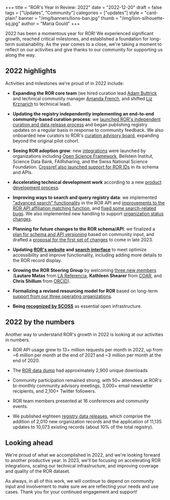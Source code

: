 +++
title = "ROR's Year in Review: 2022"
date = "2022-12-20"
draft = false
tags = ["Updates", "Community"]
categories = ["updates"]
style = "card-plain"
banner = "/img/banners/lions-ban.jpg"
thumb = "/img/lion-silhouette-sq.jpg"
author = "Maria Gould"
+++

2022 has been a momentous year for ROR! We experienced significant growth, reached critical milestones, and established a foundation for long-term sustainability. As the year comes to a close, we're taking a moment to reflect on our activities and give thanks to our community for supporting us along the way.


## 2022 highlights


Activities and milestones we're proud of in 2022 include:

-   **Expanding the ROR core team** (we hired curation lead [Adam Buttrick](https://ror.org/about/#adam-buttrick-metadata-curation-lead) and technical community manager [Amanda French](https://ror.org/about/#amanda-french-technical-community-manager), and shifted [Liz Krznarich](https://ror.org/about/#liz-krznarich-technical-lead) to technical lead).

-   **Updating the registry independently implementing an end-to-end community-based curation process**: we [launched ROR's independent curation and data release process](https://ror.org/blog/2022-03-17-first-independent-release/) and began publishing registry updates on a regular basis in response to community feedback. We also onboarded new curators to ROR's [curation advisory board](https://ror.org/registry/#curation-advisory-board), expanding beyond the original pilot cohort. 

-   **Seeing ROR adoption grow**: new [integrations](https://ror.org/community#adopters) were launched by organizations including [Open Science Framework](https://ror.org/blog/2022-11-28-case-study-osf/), Beilstein Institut, Science Data Bank, FAIRsharing, and the Swiss National Science Foundation. [Crossref also launched support for ROR IDs](https://www.crossref.org/blog/a-ror-some-update-to-our-api/) in its schema and APIs.

-   **Accelerating technical development work** according to a new [product development process](https://github.com/ror-community/ror-roadmap).

-   **Improving ways to search and query registry data**: we implemented ["advanced search" functionality](https://ror.readme.io/docs/advanced-search) in the ROR API and [improvements to the ROR API affiliation matching function](https://ror.readme.io/changelog/2022-10-24-affiliation-matching-improvements-api-only), and [fixed some search-related bugs](https://github.com/ror-community/ror-roadmap/issues/8). We also implemented new handling to support [organization status changes](https://ror.org/blog/2022-12-07-handling-org-status/).

-   **Planning for future changes to the ROR schema/API**: we finalized a [plan for schema and API versioning](https://docs.google.com/document/d/18nl6pq0kdCU5ApcdbNjKnV7xHIw9eEY7DJG1WHjaLSs/edit) based on community input, and drafted a [proposal for the first set of changes](https://ror.org/blog/2022-12-14-schema-scheming/) to come in late 2023.

-   **Updating [ROR's website](https://ror.org) and [search interface](https://ror.org/search)** to meet optimize accessibility and improve functionality, including adding more details to the ROR record display.

-   **Growing the ROR Steering Group** by welcoming [three new members ](https://ror.org/blog/2022-04-11-new-steering-group-members/)(**Lautaro Matas** from [LA Referencia](https://www.lareferencia.info/), **Kathleen Shearer** from [COAR](https://www.coar-repositories.org/), and **Chris Shillum** from [ORCID](https://orcid.org)). 

-   **Formalizing a revised resourcing model for ROR** based on long-term [support from our three operating organizations](https://ror.org/blog/2022-10-10-strengthening-sustainability).

-   **Being [recognized by SCOSS](https://ror.org/blog/2022-11-22-scoss-selects-ror/)** as essential open infrastructure.

## 2022 by the numbers


Another way to understand ROR's growth in 2022 is looking at our activities in numbers.

-   ROR API usage grew to 13+ million requests per month in 2022, up from ~6 million per month at the end of 2021 and ~3 million per month at the end of 2020. 

-   The [ROR data dump](https://doi.org/10.5281/zenodo.6347574) had approximately 2,900 unique downloads

-   Community participation remained strong, with 50+ attendees at ROR's bi-monthly community advisory meetings, 3,000+ email newsletter recipients, and 2,100+ Twitter followers. 

-   ROR team members presented at 16 conferences and community events. 

-   We published eighteen [registry data releases](https://github.com/ror-community/ror-updates/releases), which comprise the addition of 2,010 new organization records and the application of 11,135 updates to 10,073 existing records (about 10% of the total registry).

## Looking ahead


We're proud of what we accomplished in 2022, and we're looking forward to another productive year. In 2023, we'll be focusing on accelerating ROR integrations, scaling our technical infrastructure, and improving coverage and quality of the ROR dataset.

As always, in all of this work, we will continue to depend on community input and involvement to make sure we are reflecting your needs and use cases. Thank you for your continued engagement and support!
